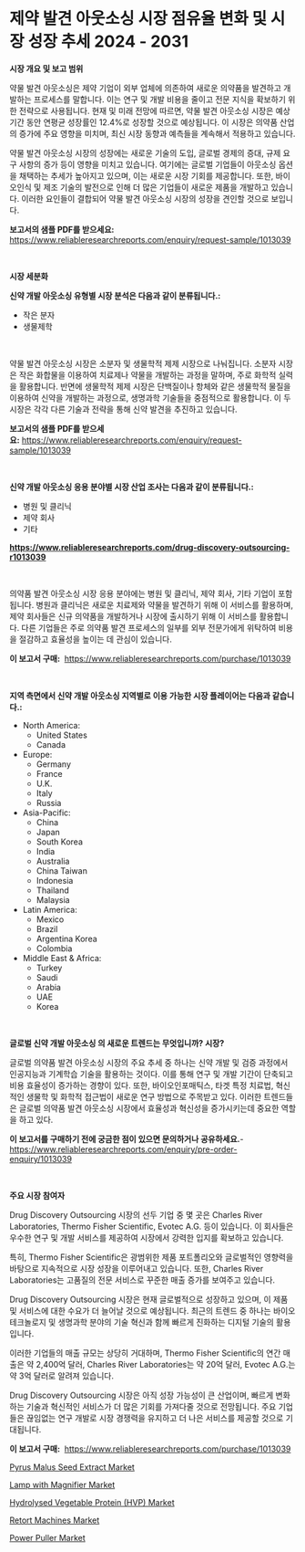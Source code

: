 <p><h1>제약 발견 아웃소싱 시장 점유율 변화 및 시장 성장 추세 2024 - 2031</h1></p><p><strong>시장 개요 및 보고 범위</strong></p>
<p><p>약물 발견 아웃소싱은 제약 기업이 외부 업체에 의존하여 새로운 의약품을 발견하고 개발하는 프로세스를 말합니다. 이는 연구 및 개발 비용을 줄이고 전문 지식을 확보하기 위한 전략으로 사용됩니다. 현재 및 미래 전망에 따르면, 약물 발견 아웃소싱 시장은 예상 기간 동안 연평균 성장률인 12.4%로 성장할 것으로 예상됩니다. 이 시장은 의약품 산업의 증가에 주요 영향을 미치며, 최신 시장 동향과 예측들을 계속해서 적용하고 있습니다. </p><p>약물 발견 아웃소싱 시장의 성장에는 새로운 기술의 도입, 글로벌 경제의 증대, 규제 요구 사항의 증가 등이 영향을 미치고 있습니다. 여기에는 글로벌 기업들이 아웃소싱 옵션을 채택하는 추세가 높아지고 있으며, 이는 새로운 시장 기회를 제공합니다. 또한, 바이오인식 및 제조 기술의 발전으로 인해 더 많은 기업들이 새로운 제품을 개발하고 있습니다. 이러한 요인들이 결합되어 약물 발견 아웃소싱 시장의 성장을 견인할 것으로 보입니다.</p></p>
<p><strong>보고서의 샘플 PDF를 받으세요:</strong> <a href="https://www.reliableresearchreports.com/enquiry/request-sample/1013039">https://www.reliableresearchreports.com/enquiry/request-sample/1013039</a></p>
<p>&nbsp;</p>
<p><strong>시장 세분화</strong></p>
<p><strong>신약 개발 아웃소싱 유형별 시장 분석은 다음과 같이 분류됩니다.:</strong></p>
<p><ul><li>작은 분자</li><li>생물제학</li></ul></p>
<p>&nbsp;</p>
<p><p>약물 발견 아웃소싱 시장은 소분자 및 생물학적 제제 시장으로 나눠집니다. 소분자 시장은 작은 화합물을 이용하여 치료제나 약물을 개발하는 과정을 말하며, 주로 화학적 실력을 활용합니다. 반면에 생물학적 제제 시장은 단백질이나 항체와 같은 생물학적 물질을 이용하여 신약을 개발하는 과정으로, 생명과학 기술들을 중점적으로 활용합니다. 이 두 시장은 각각 다른 기술과 전략을 통해 신약 발견을 추진하고 있습니다.</p></p>
<p><strong>보고서의 샘플 PDF를 받으세요:</strong>&nbsp;<a href="https://www.reliableresearchreports.com/enquiry/request-sample/1013039">https://www.reliableresearchreports.com/enquiry/request-sample/1013039</a></p>
<p>&nbsp;</p>
<p><strong> 신약 개발 아웃소싱 응용 분야별 시장 산업 조사는 다음과 같이 분류됩니다.:</strong></p>
<p><ul><li>병원 및 클리닉</li><li>제약 회사</li><li>기타</li></ul></p>
<p><strong><a href="https://www.reliableresearchreports.com/drug-discovery-outsourcing-r1013039">https://www.reliableresearchreports.com/drug-discovery-outsourcing-r1013039</a></strong></p>
<p>&nbsp;</p>
<p><p>의약품 발견 아웃소싱 시장 응용 분야에는 병원 및 클리닉, 제약 회사, 기타 기업이 포함됩니다. 병원과 클리닉은 새로운 치료제와 약물을 발견하기 위해 이 서비스를 활용하며, 제약 회사들은 신규 의약품을 개발하거나 시장에 출시하기 위해 이 서비스를 활용합니다. 다른 기업들은 주로 의약품 발견 프로세스의 일부를 외부 전문가에게 위탁하여 비용을 절감하고 효율성을 높이는 데 관심이 있습니다.</p></p>
<p><strong>이 보고서 구매:</strong>&nbsp; <a href="https://www.reliableresearchreports.com/purchase/1013039">https://www.reliableresearchreports.com/purchase/1013039</a></p>
<p>&nbsp;</p>
<p><strong>지역 측면에서 신약 개발 아웃소싱 지역별로 이용 가능한 시장 플레이어는 다음과 같습니다.:</strong></p>
<p><ul>
    <li>
        North America:
        <ul>
            <li>United States</li>
            <li>Canada</li>
        </ul>
    </li>
    <li>
        Europe:
        <ul>
            <li>Germany</li>
            <li>France</li>
            <li>U.K.</li>
            <li>Italy</li>
            <li>Russia</li>
        </ul>
    </li>
    <li>
        Asia-Pacific:
        <ul>
            <li>China</li>
            <li>Japan</li>
            <li>South Korea</li>
            <li>India</li>
            <li>Australia</li>
            <li>China Taiwan</li>
            <li>Indonesia</li>
            <li>Thailand</li>
            <li>Malaysia</li>
        </ul>
    </li>
    <li>
        Latin America:
        <ul>
            <li>Mexico</li>
            <li>Brazil</li>
            <li>Argentina Korea</li>
            <li>Colombia</li>
        </ul>
    </li>
    <li>
        Middle East & Africa:
        <ul>
            <li>Turkey</li>
            <li>Saudi</li>
            <li>Arabia</li>
            <li>UAE</li>
            <li>Korea</li>
        </ul>
    </li>
    </ul></p>
<p>&nbsp;</p>
<p><strong>글로벌 신약 개발 아웃소싱 의 새로운 트렌드는 무엇입니까? 시장?</strong></p>
<p><p>글로벌 의약품 발견 아웃소싱 시장의 주요 추세 중 하나는 신약 개발 및 검증 과정에서 인공지능과 기계학습 기술을 활용하는 것이다. 이를 통해 연구 및 개발 기간이 단축되고 비용 효율성이 증가하는 경향이 있다. 또한, 바이오인포매틱스, 타겟 특정 치료법, 혁신적인 생물학 및 화학적 접근법이 새로운 연구 방법으로 주목받고 있다. 이러한 트렌드들은 글로벌 의약품 발견 아웃소싱 시장에서 효율성과 혁신성을 증가시키는데 중요한 역할을 하고 있다.</p></p>
<p><strong>이 보고서를 구매하기 전에 궁금한 점이 있으면 문의하거나 공유하세요.</strong>- <a href="https://www.reliableresearchreports.com/enquiry/pre-order-enquiry/1013039">https://www.reliableresearchreports.com/enquiry/pre-order-enquiry/1013039</a></p>
<p>&nbsp;</p>
<p><strong>주요 시장 참여자</strong></p>
<p><p>Drug Discovery Outsourcing 시장의 선두 기업 중 몇 곳은 Charles River Laboratories, Thermo Fisher Scientific, Evotec A.G. 등이 있습니다. 이 회사들은 우수한 연구 및 개발 서비스를 제공하여 시장에서 강력한 입지를 확보하고 있습니다.</p><p>특히, Thermo Fisher Scientific은 광범위한 제품 포트폴리오와 글로벌적인 영향력을 바탕으로 지속적으로 시장 성장을 이루어내고 있습니다. 또한, Charles River Laboratories는 고품질의 전문 서비스로 꾸준한 매출 증가를 보여주고 있습니다.</p><p>Drug Discovery Outsourcing 시장은 현재 글로벌적으로 성장하고 있으며, 이 제품 및 서비스에 대한 수요가 더 늘어날 것으로 예상됩니다. 최근의 트렌드 중 하나는 바이오테크놀로지 및 생명과학 분야의 기술 혁신과 함께 빠르게 진화하는 디지털 기술의 활용입니다.</p><p>이러한 기업들의 매출 규모는 상당히 거대하며, Thermo Fisher Scientific의 연간 매출은 약 2,400억 달러, Charles River Laboratories는 약 20억 달러, Evotec A.G.는 약 3억 달러로 알려져 있습니다.</p><p>Drug Discovery Outsourcing 시장은 아직 성장 가능성이 큰 산업이며, 빠르게 변화하는 기술과 혁신적인 서비스가 더 많은 기회를 가져다줄 것으로 전망됩니다. 주요 기업들은 끊임없는 연구 개발로 시장 경쟁력을 유지하고 더 나은 서비스를 제공할 것으로 기대됩니다.</p></p>
<p><strong>이 보고서 구매:</strong>&nbsp;&nbsp;<a href="https://www.reliableresearchreports.com/purchase/1013039">https://www.reliableresearchreports.com/purchase/1013039</a></p>
<p><p><a href="https://issuu.com/reportprime-2/docs/pyrus-malus-seed-extract-market-size-2030.pptx">Pyrus Malus Seed Extract Market</a></p><p><a href="https://github.com/rahu1506/Market-Research-Report-List-4/blob/main/lamp-with-magnifier-market.md">Lamp with Magnifier Market</a></p><p><a href="https://angry-finch-aaf.notion.site/Hydrolysed-Vegetable-Protein-HVP-Market-Share-Evolution-and-Market-Growth-Trends-2024-2031-0f52375cded24f14b757a3544ed16214">Hydrolysed Vegetable Protein (HVP) Market</a></p><p><a href="https://view.publitas.com/reportprime-1/retort-machines-market-research-report-its-history-and-forecast-2024-to-2031/">Retort Machines Market</a></p><p><a href="https://github.com/juniordelafrance/Market-Research-Report-List-2/blob/main/power-puller-market.md">Power Puller Market</a></p></p>